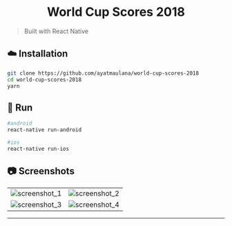 <h1 align="center">
	  World Cup Scores 2018
</h1>

> Built with React Native

## :cloud: Installation

```bash
git clone https://github.com/ayatmaulana/world-cup-scores-2018
cd world-cup-scores-2018
yarn
```

## :memo: Run

```bash
#android
react-native run-android

#ios
react-native run-ios
```

## :camera: Screenshots

|    |    |
---- | ----
![screenshot_1](https://i.imgur.com/eX1hkUm.jpg ) | ![screenshot_2](https://i.imgur.com/1VyTmaJ.jpg ) 
![screenshot_3](https://i.imgur.com/omwfuMJ.jpg ) | ![screenshot_4](https://i.imgur.com/1u5JKnZ.jpg )
---